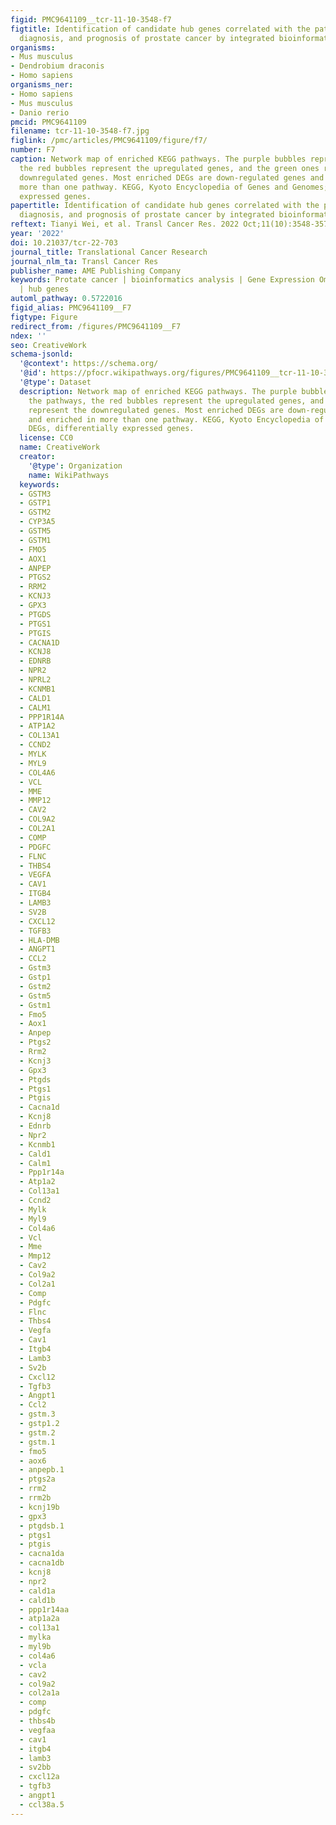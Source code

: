 ```yaml
---
figid: PMC9641109__tcr-11-10-3548-f7
figtitle: Identification of candidate hub genes correlated with the pathogenesis,
  diagnosis, and prognosis of prostate cancer by integrated bioinformatics analysis
organisms:
- Mus musculus
- Dendrobium draconis
- Homo sapiens
organisms_ner:
- Homo sapiens
- Mus musculus
- Danio rerio
pmcid: PMC9641109
filename: tcr-11-10-3548-f7.jpg
figlink: /pmc/articles/PMC9641109/figure/f7/
number: F7
caption: Network map of enriched KEGG pathways. The purple bubbles represent the pathways,
  the red bubbles represent the upregulated genes, and the green ones represent the
  downregulated genes. Most enriched DEGs are down-regulated genes and enriched in
  more than one pathway. KEGG, Kyoto Encyclopedia of Genes and Genomes; DEGs, differentially
  expressed genes.
papertitle: Identification of candidate hub genes correlated with the pathogenesis,
  diagnosis, and prognosis of prostate cancer by integrated bioinformatics analysis.
reftext: Tianyi Wei, et al. Transl Cancer Res. 2022 Oct;11(10):3548-3571.
year: '2022'
doi: 10.21037/tcr-22-703
journal_title: Translational Cancer Research
journal_nlm_ta: Transl Cancer Res
publisher_name: AME Publishing Company
keywords: Protate cancer | bioinformatics analysis | Gene Expression Omnibus (GEO)
  | hub genes
automl_pathway: 0.5722016
figid_alias: PMC9641109__F7
figtype: Figure
redirect_from: /figures/PMC9641109__F7
ndex: ''
seo: CreativeWork
schema-jsonld:
  '@context': https://schema.org/
  '@id': https://pfocr.wikipathways.org/figures/PMC9641109__tcr-11-10-3548-f7.html
  '@type': Dataset
  description: Network map of enriched KEGG pathways. The purple bubbles represent
    the pathways, the red bubbles represent the upregulated genes, and the green ones
    represent the downregulated genes. Most enriched DEGs are down-regulated genes
    and enriched in more than one pathway. KEGG, Kyoto Encyclopedia of Genes and Genomes;
    DEGs, differentially expressed genes.
  license: CC0
  name: CreativeWork
  creator:
    '@type': Organization
    name: WikiPathways
  keywords:
  - GSTM3
  - GSTP1
  - GSTM2
  - CYP3A5
  - GSTM5
  - GSTM1
  - FMO5
  - AOX1
  - ANPEP
  - PTGS2
  - RRM2
  - KCNJ3
  - GPX3
  - PTGDS
  - PTGS1
  - PTGIS
  - CACNA1D
  - KCNJ8
  - EDNRB
  - NPR2
  - NPRL2
  - KCNMB1
  - CALD1
  - CALM1
  - PPP1R14A
  - ATP1A2
  - COL13A1
  - CCND2
  - MYLK
  - MYL9
  - COL4A6
  - VCL
  - MME
  - MMP12
  - CAV2
  - COL9A2
  - COL2A1
  - COMP
  - PDGFC
  - FLNC
  - THBS4
  - VEGFA
  - CAV1
  - ITGB4
  - LAMB3
  - SV2B
  - CXCL12
  - TGFB3
  - HLA-DMB
  - ANGPT1
  - CCL2
  - Gstm3
  - Gstp1
  - Gstm2
  - Gstm5
  - Gstm1
  - Fmo5
  - Aox1
  - Anpep
  - Ptgs2
  - Rrm2
  - Kcnj3
  - Gpx3
  - Ptgds
  - Ptgs1
  - Ptgis
  - Cacna1d
  - Kcnj8
  - Ednrb
  - Npr2
  - Kcnmb1
  - Cald1
  - Calm1
  - Ppp1r14a
  - Atp1a2
  - Col13a1
  - Ccnd2
  - Mylk
  - Myl9
  - Col4a6
  - Vcl
  - Mme
  - Mmp12
  - Cav2
  - Col9a2
  - Col2a1
  - Comp
  - Pdgfc
  - Flnc
  - Thbs4
  - Vegfa
  - Cav1
  - Itgb4
  - Lamb3
  - Sv2b
  - Cxcl12
  - Tgfb3
  - Angpt1
  - Ccl2
  - gstm.3
  - gstp1.2
  - gstm.2
  - gstm.1
  - fmo5
  - aox6
  - anpepb.1
  - ptgs2a
  - rrm2
  - rrm2b
  - kcnj19b
  - gpx3
  - ptgdsb.1
  - ptgs1
  - ptgis
  - cacna1da
  - cacna1db
  - kcnj8
  - npr2
  - cald1a
  - cald1b
  - ppp1r14aa
  - atp1a2a
  - col13a1
  - mylka
  - myl9b
  - col4a6
  - vcla
  - cav2
  - col9a2
  - col2a1a
  - comp
  - pdgfc
  - thbs4b
  - vegfaa
  - cav1
  - itgb4
  - lamb3
  - sv2bb
  - cxcl12a
  - tgfb3
  - angpt1
  - ccl38a.5
---
```


